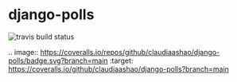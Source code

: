 # django-polls

![travis build status](https://app.travis-ci.com/claudiaashao/django-polls.svg?branch=main)

.. image:: https://coveralls.io/repos/github/claudiaashao/django-polls/badge.svg?branch=main
:target: https://coveralls.io/github/claudiaashao/django-polls?branch=main
